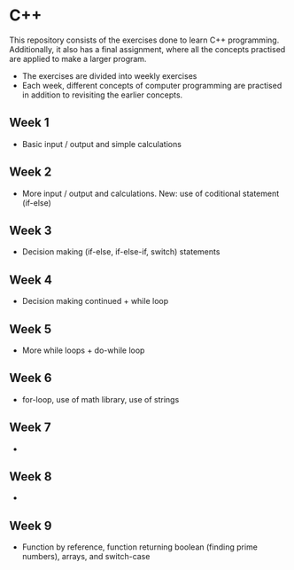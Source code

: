 # C++
This repository consists of the exercises done to learn C++ programming. Additionally, it also has a final assignment, where all the concepts practised are applied to make a larger program.

- The exercises are divided into weekly exercises 
- Each week, different concepts of computer programming are practised in addition to revisiting the earlier concepts.

## Week 1
* Basic input / output and simple calculations
## Week 2
* More input / output and calculations. New: use of coditional statement (if-else)
## Week 3
* Decision making (if-else, if-else-if, switch) statements
## Week 4
* Decision making continued + while loop
## Week 5
* More while loops + do-while loop 
## Week 6
* for-loop, use of math library, use of strings
## Week 7
*
## Week 8
*
## Week 9
* Function by reference, function returning boolean (finding prime numbers), arrays, and switch-case
